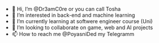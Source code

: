- 👋 Hi, I’m @Dr3amC0re or you can call Tosha
- 👀 I’m interested in back-end and machine learning
- 🌱 I’m currently learning at softwere engineer course (Uni)
- 💞️ I’m looking to collaborate on game, web and AI projects
- 📫 How to reach me @PoyasniDed my Telegramm

<!---
Dr3amC0re/Dr3amC0re is a ✨ special ✨ repository because its `README.md` (this file) appears on your GitHub profile.
You can click the Preview link to take a look at your changes.
--->
